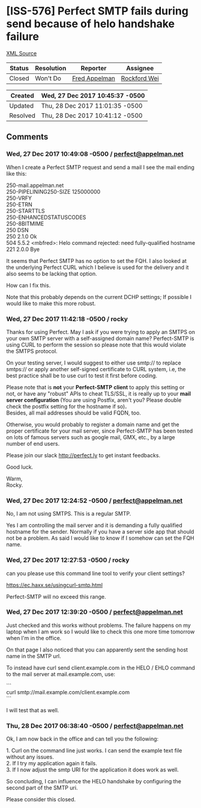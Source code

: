 # [ISS-576] Perfect SMTP fails during send because of helo handshake failure

[XML Source](./xml/ISS-576.xml)
<p></p>





Status|Resolution|Reporter|Assignee
------|----------|--------|--------
Closed|Won't Do|[Fred Appelman](perfect@appelman.net)|[Rockford Wei]($rocky)





Created|Wed, 27 Dec 2017 10:45:37 -0500
-------|--------------
Updated|Thu, 28 Dec 2017 11:01:35 -0500
Resolved|Thu, 28 Dec 2017 10:41:12 -0500


## Comments




### Wed, 27 Dec 2017 10:49:08 -0500 / perfect@appelman.net 

<p><p>When I create a Perfect SMTP request and send a mail I see the mail ending like this:</p>

<p>250-mail.appelman.net<br/>
250-PIPELINING250-SIZE 125000000<br/>
250-VRFY<br/>
250-ETRN<br/>
250-STARTTLS<br/>
250-ENHANCEDSTATUSCODES<br/>
250-8BITMIME<br/>
250 DSN<br/>
250 2.1.0 Ok<br/>
504 5.5.2 &lt;mbfred&gt;: Helo command rejected: need fully-qualified hostname<br/>
221 2.0.0 Bye</p>

<p>It seems that Perfect SMTP has no option to set the FQH. I also looked at the underlying Perfect CURL which I believe is used for the delivery and it also seems to be lacking that option. </p>

<p>How can I fix this. </p>

<p>Note that this probably depends on the current DCHP settings; If possible I would like to make this more robust.</p></p>


### Wed, 27 Dec 2017 11:42:18 -0500 / rocky 

<p><p>Thanks for using Perfect. May I ask if you were trying to apply an SMTPS on your own SMTP server with a self-assigned domain name? Perfect-SMTP is using CURL to perform the session so please note that this would violate the SMTPS protocol.</p>

<p>On your testing server, I would suggest to either use smtp:// to replace smtps:// or apply another self-signed certificate to CURL system, i.e, the best practice shall be to use curl to test it first before coding. </p>

<p>Please note that is <b>not</b> your <b>Perfect-SMTP</b> <b>client</b> to apply this setting or not, or have any "robust" APIs to cheat TLS/SSL, it is really up to your <b>mail server configuration</b> (You are using Postfix, aren't you? Please double check the postfix setting for the hostname if so)<b>.</b> <br/>
Besides, all mail addresses should be valid FQDN, too.</p>

<p>Otherwise, you would probably to register a domain name and get the proper certificate for your mail server, since Perfect-SMTP has been tested on lots of famous servers such as google mail, GMX, etc., by a large number of end users.</p>

<p>Please join our slack <a href="http://perfect.ly/" class="external-link" rel="nofollow">http://perfect.ly</a> to get instant feedbacks.</p>

<p>Good luck.</p>

<p>Warm,<br/>
Rocky.</p></p>


### Wed, 27 Dec 2017 12:24:52 -0500 / perfect@appelman.net 

<p><p>No, I am not using SMTPS. This is a regular SMTP. </p>

<p>Yes I am controlling the mail server and it is demanding a fully qualified hostname for the sender. Normally if you have a server side app that should not be a problem. As said I would like to know if I somehow can set the FQH name.</p></p>


### Wed, 27 Dec 2017 12:27:53 -0500 / rocky 

<p><p>can you please use this command line tool to verify your client settings?</p>

<p><a href="https://ec.haxx.se/usingcurl-smtp.html" class="external-link" rel="nofollow">https://ec.haxx.se/usingcurl-smtp.html</a></p>


<p>Perfect-SMTP will no exceed this range.</p></p>


### Wed, 27 Dec 2017 12:39:20 -0500 / perfect@appelman.net 

<p><p>Just checked and this works without problems. The failure happens on my laptop when I am work so I would like to check this one more time tomorrow when I'm in the office. </p>

<p>On that page I also noticed that you can apparently sent the sending host name in the SMTP url. </p>

<p>To instead have curl send client.example.com in the HELO / EHLO command<br/>
to the mail server at mail.example.com, use:</p>

<p>```<br/>
curl smtp://mail.example.com/client.example.com<br/>
```</p>

<p>I will test that as well.</p></p>


### Thu, 28 Dec 2017 06:38:40 -0500 / perfect@appelman.net 

<p><p>Ok, I am now back in the office and can tell you the following:</p>

<p>1. Curl on the command line just works. I can send the example text file without any issues.<br/>
2. If I try my application again it fails.<br/>
3. If I now adjust the smtp URI for the application it does work as well. </p>

<p>So concluding, I can influence the HELO handshake by configuring the second part of the SMTP uri. </p>

<p>Please consider this closed.</p></p>


